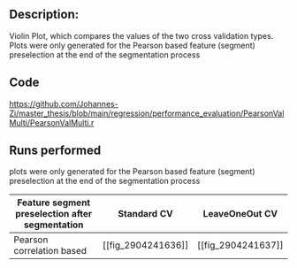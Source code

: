 ## Description:
Violin Plot, which compares the values of the two cross validation types. Plots were only generated for the Pearson based feature (segment) preselection at the end of the segmentation process
## Code
https://github.com/Johannes-Zi/master_thesis/blob/main/regression/performance_evaluation/PearsonValMulti/PearsonValMulti.r

## Runs performed
plots were only generated for the Pearson based feature (segment) preselection at the end of the segmentation process

| Feature segment preselection after segmentation | Standard CV        | LeaveOneOut CV     |
| ----------------------------------------------- | ------------------ | ------------------ |
| Pearson correlation based                       | [[fig_2904241636]] | [[fig_2904241637]] |
